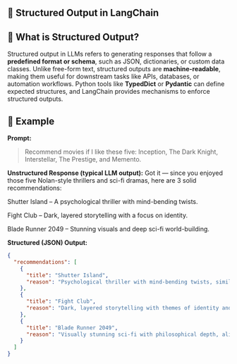 ## 📘 Structured Output in LangChain

## 🔹 What is Structured Output?

Structured output in LLMs refers to generating responses that follow a **predefined format or schema**, such as JSON, dictionaries, or custom data classes. Unlike free-form text, structured outputs are **machine-readable**, making them useful for downstream tasks like APIs, databases, or automation workflows. Python tools like **TypedDict** or **Pydantic** can define expected structures, and LangChain provides mechanisms to enforce structured outputs.

## 🔹 Example

**Prompt:**

> Recommend movies if I like these five: Inception, The Dark Knight, Interstellar, The Prestige, and Memento.

**Unstructured Response (typical LLM output):**
Got it — since you enjoyed those five Nolan-style thrillers and sci-fi dramas, here are 3 solid recommendations:

Shutter Island – A psychological thriller with mind-bending twists.

Fight Club – Dark, layered storytelling with a focus on identity.

Blade Runner 2049 – Stunning visuals and deep sci-fi world-building.

**Structured (JSON) Output:**

```json
{
  "recommendations": [
    {
      "title": "Shutter Island",
      "reason": "Psychological thriller with mind-bending twists, similar to Nolan’s style."
    },
    {
      "title": "Fight Club",
      "reason": "Dark, layered storytelling with themes of identity and reality."
    },
    {
      "title": "Blade Runner 2049",
      "reason": "Visually stunning sci-fi with philosophical depth, aligning with Interstellar and Inception vibes."
    }
  ]
}


```
